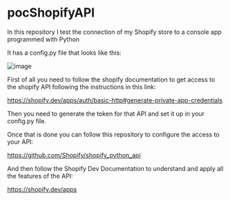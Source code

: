# pocShopifyAPI
In this repository I test the connection of my Shopify store to a console app programmed with Python

It has a config.py file that looks like this:

![image](https://user-images.githubusercontent.com/61059197/157377469-cac553f9-8ebc-44e3-b968-59bd21dbd7df.png)

First of all you need to follow the shopify documentation to get access to the shopify API following the instructions in this link:

https://shopify.dev/apps/auth/basic-http#generate-private-app-credentials

Then you need to generate the token for that API and set it up in your config.py file.

Once that is done you can follow this repository to configure the access to your API:

https://github.com/Shopify/shopify_python_api

And then follow the Shopify Dev Documentation to understand and apply all the features of the API:

https://shopify.dev/apps
